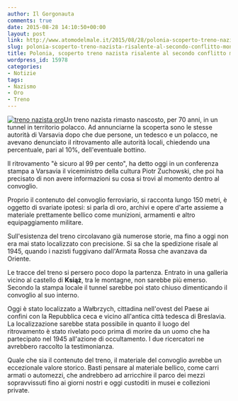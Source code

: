 ```yaml
---
author: Il Gorgonauta
comments: true
date: 2015-08-28 14:10:50+00:00
layout: post
link: http://www.atomodelmale.it/2015/08/28/polonia-scoperto-treno-nazista-risalente-al-secondo-conflitto-mondiale/
slug: polonia-scoperto-treno-nazista-risalente-al-secondo-conflitto-mondiale
title: Polonia, scoperto treno nazista risalente al secondo conflitto mondiale
wordpress_id: 15978
categories:
- Notizie
tags:
- Nazismo
- Oro
- Treno
---
```


[![treno nazista oro](http://www.atomodelmale.it/wp-content/uploads/2015/08/treno-nazista-oro-300x230.jpg)](http://www.atomodelmale.it/wp-content/uploads/2015/08/treno-nazista-oro.jpg)Un treno nazista rimasto nascosto, per 70 anni, in un tunnel in territorio polacco. Ad annunciarne la scoperta sono le stesse autorità di Varsavia dopo che due persone, un tedesco e un polacco, ne avevano denunciato il ritrovamento alle autorità locali, chiedendo una percentuale, pari al 10%, dell'eventuale bottino.

Il ritrovamento "è sicuro al 99 per cento", ha detto oggi in un conferenza stampa a Varsavia il viceministro della cultura Piotr Zuchowski, che poi ha precisato di non avere informazioni su cosa si trovi al momento dentro al convoglio.

Proprio il contenuto del convoglio ferroviario, si racconta lungo 150 metri, è oggetto di svariate ipotesi: si parla di oro, archivi e opere d'arte assieme a materiale prettamente bellico come munizioni, armamenti e altro equipaggiamento militare.


Sull'esistenza del treno circolavano già numerose storie, ma fino a oggi non era mai stato localizzato con precisione. Si sa che la spedizione risale al 1945, quando i nazisti fuggivano dall'Armata Rossa che avanzava da Oriente.

Le tracce del treno si persero poco dopo la partenza. Entrato in una galleria vicino al castello di **Książ**, tra le montagne, non sarebbe più emerso. Secondo la stampa locale il tunnel sarebbe poi stato chiuso dimenticando il convoglio al suo interno.

Oggi è stato localizzato a Wałbrzych, cittadina nell'ovest del Paese ai confini con la Repubblica ceca e vicino all'antica città tedesca di Breslavia. La localizzazione sarebbe stata possibile in quanto il luogo del ritrovamento è stato rivelato poco prima di morire da un uomo che ha partecipato nel 1945 all'azione di occultamento. I due ricercatori ne avrebbero raccolto la testimonianza.

Quale che sia il contenuto del treno, il materiale del convoglio avrebbe un eccezionale valore storico. Basti pensare al materiale bellico, come carri armati o automezzi, che andrebbero ad arricchire il parco dei mezzi sopravvissuti fino ai giorni nostri e oggi custoditi in musei e collezioni private.
